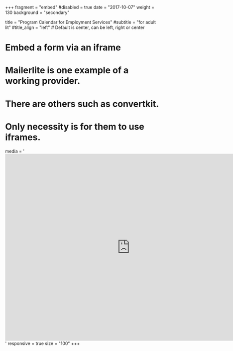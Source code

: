 +++
fragment = "embed"
#disabled = true
date = "2017-10-07"
weight = 130
background = "secondary"

title = "Program Calendar for Employment Services"
#subtitle = "for adult lit"
#title_align = "left" # Default is center, can be left, right or center

# Embed a form via an iframe
# Mailerlite is one example of a working provider.
# There are others such as convertkit.
# Only necessity is for them to use iframes.
media = '<iframe src="https://calendar.google.com/calendar/embed?height=600&amp;wkst=1&amp;bgcolor=%235bcbf5&amp;ctz=America%2FToronto&amp;src=bnVyZGcyYWRkbmg3bnBtaGFjNDZwNjN0NmtAZ3JvdXAuY2FsZW5kYXIuZ29vZ2xlLmNvbQ&amp;color=%239E69AF&amp;showTitle=0&amp;showPrint=0&amp;showTabs=0&amp;showCalendars=0&amp;showTz=0" style="border-width:0" width="800" height="600" frameborder="0" scrolling="no"></iframe>'
responsive = true 
size = "100"
+++


